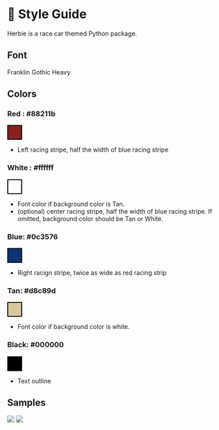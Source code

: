 # 🎨 Style Guide

Herbie is a race car themed Python package.

## Font

Franklin Gothic Heavy

## Colors

### Red : #88211b

<div style="height: 30px; width: 30px; border: 2px solid black; background-color: #88211b;"></div>

- Left racing stripe, half the width of blue racing stripe

### White : #ffffff

<div style="height: 30px; width: 30px; border: 2px solid black; background-color: #ffffff;"></div>

- Font color if background color is Tan.
- (optional) center racing stripe, half the width of blue racing stripe. If omitted, background color should be Tan or White.

### Blue: #0c3576

<div style="height: 30px; width: 30px; border: 2px solid black; background-color: #0c3576;"></div>

- Right racign stripe, twice as wide as red racing strip

### Tan: #d8c89d

<div style="height: 30px; width: 30px; border: 2px solid black; background-color: #d8c89d;"></div>

- Font color if background color is white.

### Black: #000000

<div style="height: 30px; width: 30px; border: 2px solid black; background-color: #000000;"></div>

- Text outline

## Samples

<img src="../../_static/logo_new/Herbie-logo.png" style='background-color:transparent;'>
<img src="../../_static/logo_new/Herbie-logo-white.png" style='background-color:transparent;'>
